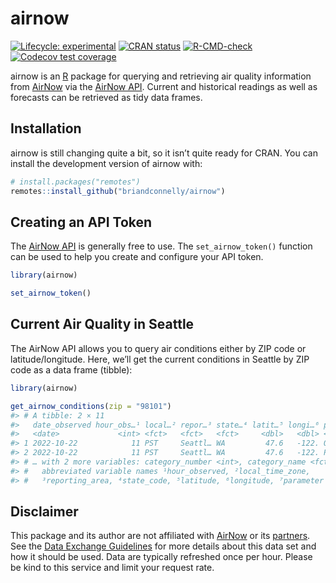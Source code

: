 
<!-- README.md is generated from README.Rmd. Please edit that file -->

# airnow

<!-- badges: start -->

[![Lifecycle:
experimental](https://img.shields.io/badge/lifecycle-experimental-orange.svg)](https://lifecycle.r-lib.org/articles/stages.html#experimental)
[![CRAN
status](https://www.r-pkg.org/badges/version/airnow)](https://CRAN.R-project.org/package=airnow)
[![R-CMD-check](https://github.com/briandconnelly/airnow/workflows/R-CMD-check/badge.svg)](https://github.com/briandconnelly/airnow/actions)
[![Codecov test
coverage](https://codecov.io/gh/briandconnelly/airnow/branch/main/graph/badge.svg)](https://app.codecov.io/gh/briandconnelly/airnow?branch=main)
<!-- badges: end -->

airnow is an [R](https://www.r-project.org/) package for querying and
retrieving air quality information from
[AirNow](https://www.airnow.gov/) via the [AirNow
API](https://docs.airnowapi.org/). Current and historical readings as
well as forecasts can be retrieved as tidy data frames.

## Installation

airnow is still changing quite a bit, so it isn’t quite ready for CRAN.
You can install the development version of airnow with:

``` r
# install.packages("remotes")
remotes::install_github("briandconnelly/airnow")
```

## Creating an API Token

The [AirNow API](https://docs.airnowapi.org/) is generally free to use.
The `set_airnow_token()` function can be used to help you create and
configure your API token.

``` r
library(airnow)

set_airnow_token()
```

## Current Air Quality in Seattle

The AirNow API allows you to query air conditions either by ZIP code or
latitude/longitude. Here, we’ll get the current conditions in Seattle by
ZIP code as a data frame (tibble):

``` r
library(airnow)

get_airnow_conditions(zip = "98101")
#> # A tibble: 2 × 11
#>   date_observed hour_obs…¹ local…² repor…³ state…⁴ latit…⁵ longi…⁶ param…⁷   aqi
#>   <date>             <int> <fct>   <fct>   <fct>     <dbl>   <dbl> <fct>   <int>
#> 1 2022-10-22            11 PST     Seattl… WA         47.6   -122. O3         18
#> 2 2022-10-22            11 PST     Seattl… WA         47.6   -122. PM2.5      26
#> # … with 2 more variables: category_number <int>, category_name <fct>, and
#> #   abbreviated variable names ¹​hour_observed, ²​local_time_zone,
#> #   ³​reporting_area, ⁴​state_code, ⁵​latitude, ⁶​longitude, ⁷​parameter
```

## Disclaimer

This package and its author are not affiliated with
[AirNow](https://www.airnow.gov/) or its
[partners](https://www.airnow.gov/partners/). See the [Data Exchange
Guidelines](https://docs.airnowapi.org/docs/DataUseGuidelines.pdf) for
more details about this data set and how it should be used. Data are
typically refreshed once per hour. Please be kind to this service and
limit your request rate.

